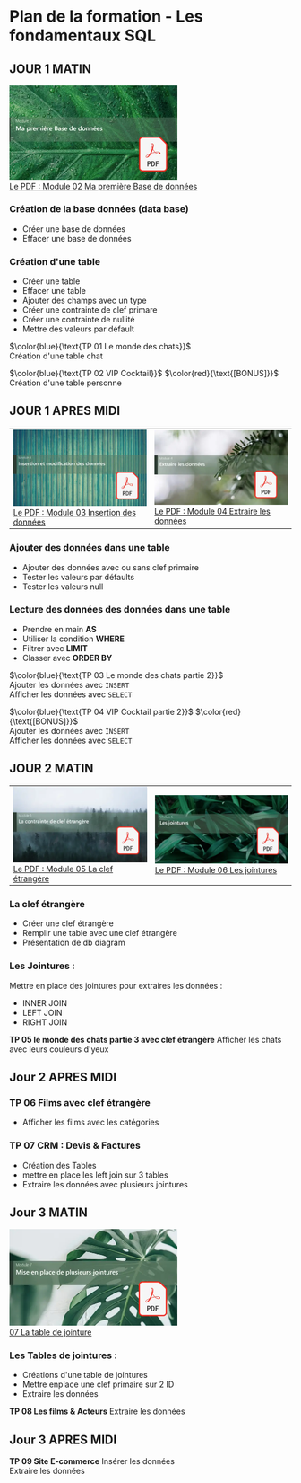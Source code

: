 # Plan de la formation - Les fondamentaux SQL

## JOUR 1 MATIN
<a href="./00 Les fichiers PDF - Supports de cours/02 Ma première Base de données.pdf">
  <img src="./img/mod/m2.webp" width="300">
</a>  
<br>
<a href="./00 Les fichiers PDF - Supports de cours/02 Ma première Base de données.pdf">
Le PDF : Module 02 Ma première Base de données
</a>  
<br>
  
### Création de la base données (data base)
- Créer une base de données  
- Effacer une base de données  
### Création d'une table
- Créer une table  
- Effacer une table  
- Ajouter des champs avec un type  
- Créer une contrainte de clef primare  
- Créer une contrainte de nullité  
- Mettre des valeurs par défault  

$\color{blue}{\text{TP 01 Le monde des chats}}$  
Création d'une table chat 
  
$\color{blue}{\text{TP 02 VIP Cocktail}}$  $\color{red}{\text{[BONUS]}}$   
Création d'une table personne
  


## JOUR 1 APRES MIDI
<table>
<tr>
<td>
<a href="./00 Les fichiers PDF - Supports de cours/03 Insertion des données.pdf">
  <img src="./img/mod/m3.webp" width="300">
</a>  
<br>
<a href="./00 Les fichiers PDF - Supports de cours/03 Insertion des données.pdf">
Le PDF : Module 03 Insertion des données
</a>  
</td>
<td>
<a href="./00 Les fichiers PDF - Supports de cours/04 Extraire les données.pdf">
  <img src="./img/mod/m4.webp" width="300">
</a>  
<br>
<a href="./00 Les fichiers PDF - Supports de cours/04 Extraire les données.pdf">
Le PDF : Module 04 Extraire les données
</a>  
</td>

</tr>
</table>

### Ajouter des données dans une table
- Ajouter des données avec ou sans clef primaire  
- Tester les valeurs par défaults  
- Tester les valeurs null  

### Lecture des données des données dans une table
- Prendre en main **AS**
- Utiliser la condition **WHERE**
- Filtrer avec **LIMIT**
- Classer avec **ORDER BY**

$\color{blue}{\text{TP 03 Le monde des chats partie 2}}$  
Ajouter les données avec <code>INSERT</code>  
Afficher les données avec <code>SELECT</code>  
  
$\color{blue}{\text{TP 04 VIP Cocktail partie 2}}$  $\color{red}{\text{[BONUS]}}$   
Ajouter les données avec <code>INSERT</code>  
Afficher les données avec <code>SELECT</code>  

## JOUR 2 MATIN
<table>
<tr>
<td>
<a href="./00 Les fichiers PDF - Supports de cours/05 La clef étrangère.pdf">
  <img src="./img/mod/m5.webp" width="300">
</a>  
<br>
<a href="./00 Les fichiers PDF - Supports de cours/05 La clef étrangère.pdf">
Le PDF : Module 05 La clef étrangère
</a>
</td>
<td>
<a href="./00 Les fichiers PDF - Supports de cours/06 Les jointures.pdf">
  <img src="./img/mod/m6.webp" width="300">
</a>  
<br>
<a href="./00 Les fichiers PDF - Supports de cours/06 Les jointures.pdf">
Le PDF : Module 06 Les jointures
</a>
</td>
</tr>
</table>

### La clef étrangère
- Créer une clef étrangère  
- Remplir une table avec une clef étrangère  
- Présentation de db diagram    

### Les Jointures :
Mettre en place des jointures pour extraires les données :
- INNER JOIN  
- LEFT JOIN  
- RIGHT JOIN  
  
**TP 05 le monde des chats partie 3 avec clef étrangère**
Afficher les chats avec leurs couleurs d'yeux 

## Jour 2 APRES MIDI

  
### TP 06 Films  avec clef étrangère 
- Afficher les films avec les catégories

### TP 07 CRM : Devis & Factures 
- Création des Tables
- mettre en place les left join sur 3 tables  
- Extraire les données avec plusieurs jointures  

## Jour 3 MATIN
<a href="./00 Les fichiers PDF - Supports de cours/07 La table de jointure.pdf">
  <img src="./img/mod/m7.webp" width="300">
</a>  
<br>
<a href="./00 Les fichiers PDF - Supports de cours/07 La table de jointure.pdf">  
07 La table de jointure
</a>

### Les Tables de jointures :
- Créations d'une table de jointures
- Mettre enplace une clef primaire sur 2 ID
- Extraire les données  
  
**TP 08 Les films & Acteurs** Extraire les données  
## Jour 3 APRES MIDI

**TP 09 Site E-commerce**
Insérer les données  
Extraire les données  
